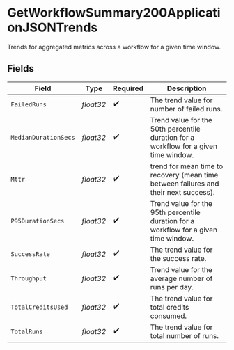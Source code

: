 # GetWorkflowSummary200ApplicationJSONTrends

Trends for aggregated metrics across a workflow for a given time window.


## Fields

| Field                                                                                | Type                                                                                 | Required                                                                             | Description                                                                          |
| ------------------------------------------------------------------------------------ | ------------------------------------------------------------------------------------ | ------------------------------------------------------------------------------------ | ------------------------------------------------------------------------------------ |
| `FailedRuns`                                                                         | *float32*                                                                            | :heavy_check_mark:                                                                   | The trend value for number of failed runs.                                           |
| `MedianDurationSecs`                                                                 | *float32*                                                                            | :heavy_check_mark:                                                                   | Trend value for the 50th percentile duration for a workflow for a given time window. |
| `Mttr`                                                                               | *float32*                                                                            | :heavy_check_mark:                                                                   | trend for mean time to recovery (mean time between failures and their next success). |
| `P95DurationSecs`                                                                    | *float32*                                                                            | :heavy_check_mark:                                                                   | Trend value for the 95th percentile duration for a workflow for a given time window. |
| `SuccessRate`                                                                        | *float32*                                                                            | :heavy_check_mark:                                                                   | The trend value for the success rate.                                                |
| `Throughput`                                                                         | *float32*                                                                            | :heavy_check_mark:                                                                   | Trend value for the average number of runs per day.                                  |
| `TotalCreditsUsed`                                                                   | *float32*                                                                            | :heavy_check_mark:                                                                   | The trend value for total credits consumed.                                          |
| `TotalRuns`                                                                          | *float32*                                                                            | :heavy_check_mark:                                                                   | The trend value for total number of runs.                                            |
